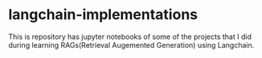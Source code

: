 # langchain-implementations
This is repository has jupyter notebooks of some of the projects that I did during learning RAGs(Retrieval Augemented Generation) using Langchain.
